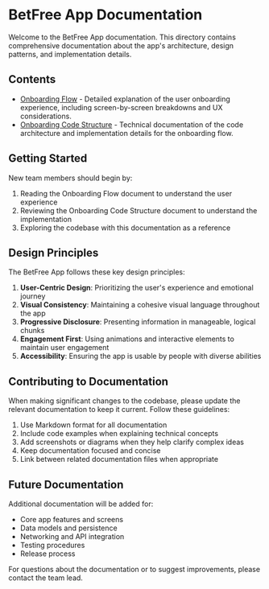 # BetFree App Documentation

Welcome to the BetFree App documentation. This directory contains comprehensive documentation about the app's architecture, design patterns, and implementation details.

## Contents

- [Onboarding Flow](./OnboardingFlow.md) - Detailed explanation of the user onboarding experience, including screen-by-screen breakdowns and UX considerations.
- [Onboarding Code Structure](./OnboardingCodeStructure.md) - Technical documentation of the code architecture and implementation details for the onboarding flow.

## Getting Started

New team members should begin by:

1. Reading the Onboarding Flow document to understand the user experience
2. Reviewing the Onboarding Code Structure document to understand the implementation
3. Exploring the codebase with this documentation as a reference

## Design Principles

The BetFree App follows these key design principles:

1. **User-Centric Design**: Prioritizing the user's experience and emotional journey
2. **Visual Consistency**: Maintaining a cohesive visual language throughout the app
3. **Progressive Disclosure**: Presenting information in manageable, logical chunks
4. **Engagement First**: Using animations and interactive elements to maintain user engagement
5. **Accessibility**: Ensuring the app is usable by people with diverse abilities

## Contributing to Documentation

When making significant changes to the codebase, please update the relevant documentation to keep it current. Follow these guidelines:

1. Use Markdown format for all documentation
2. Include code examples when explaining technical concepts
3. Add screenshots or diagrams when they help clarify complex ideas
4. Keep documentation focused and concise
5. Link between related documentation files when appropriate

## Future Documentation

Additional documentation will be added for:

- Core app features and screens
- Data models and persistence
- Networking and API integration
- Testing procedures
- Release process

For questions about the documentation or to suggest improvements, please contact the team lead. 